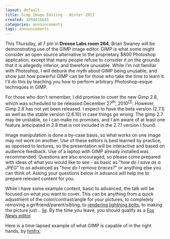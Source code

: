```yaml
---
layout: default
title: Gimp Image Editing - Winter 2011
created: 1294416645
categories: announcements
tags: announcements
---
```

This Thursday, at 7 pm in **Dreese Labs room 264**, Brian Swaney will be demonstrating use of the GIMP image editor. GIMP is what some might consider an open source alternative to the proprietary $800 Photoshop application, except that many people refuse to consider it on the grounds that it is allegedly inferior, and therefore unusable. While I'm not familiar with Photoshop, I will debunk the myth about GIMP being unusable, and show just how powerful GIMP can be for those who take the time to learn it. I'll do this by teaching you how to perform arbitrary Photoshop-esque techniques in GIMP.

For those who don't remember, I did promise to cover the new Gimp 2.8, which was scheduled to be released December 27<sup>th</sup>, 2010<sup>[[1](http://www.linuxuser.co.uk/news/gimp-2-8-release-date-announced/)]</sup>. However, Gimp 2.8 has not yet been released. I expect to have the beta version (2.7.1) as well as the stable version (2.6.10) in case things go wrong. The gimp 2.7 may be unstable, so I can make no promises, and I am aware of at least one feature anticipated in 2.8 that is not included in the 2.7.1 version I found.

Image manipulation is done a by-case basis, so what works on one image may not work on another. Use of these editors is best learned by practice, as opposed to lectures, so the presentation will be interactive and based on audience feedback. Use of a laptop with GIMP already installed was recommended. Questions are also encouraged, so please come prepared with ideas of what you would like to see - as basic as "_how do I save as a JPEG_" to as advanced as "_how do I remove braces?_" or anything else you can think of. Asking your questions below in advance will help me to prepare relevant content for you.

While I have some example content, basic to advanced, the talk will be focused on what _you_ want to cover. This can be anything from a quick adjustment of the color/contrast/angle for your pictures, to completely removing a girlfriend/parent/sibling, to [rendering lightning bolts](/%7Eswaneybr/images/lightning.xcf), to making the picture just... [lie](/%7Eswaneybr/images/stallman-gates.xcf). By the time you leave, you should qualify as a [Fox News editor](http://mediamatters.org/research/200807020002?f=h_top).

Here is a time-lapsed example of what GIMP is capable of in the right hands, by [hmfrx](http://www.youtube.com/user/hmfrx):

<object width="480" height="385"><param name="movie" value="http://www.youtube.com/v/AQcJjcx3iTE?fs=1&amp;hl=en_US"><param name="allowFullScreen" value="true"><param name="allowscriptaccess" value="always"><embed src="http://www.youtube.com/v/AQcJjcx3iTE?fs=1&amp;hl=en_US" type="application/x-shockwave-flash" allowscriptaccess="always" allowfullscreen="true" width="480" height="385"></object>
